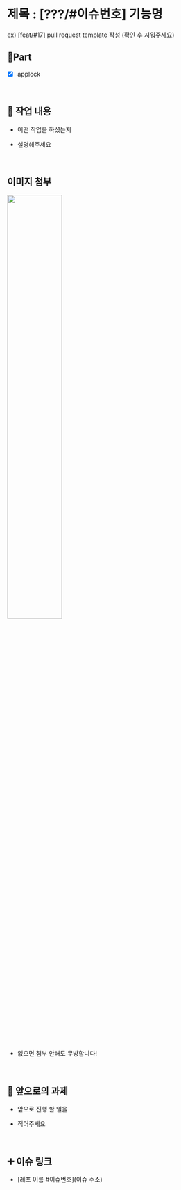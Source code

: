 # 제목 : [???/#이슈번호] 기능명
  ex) [feat/#17] pull request template 작성
  (확인 후 지워주세요)

## 🔘Part

- [x] applock

  <br/>

## 🔎 작업 내용

- 어떤 작업을 하셨는지

- 설명해주세요

  <br/>

## 이미지 첨부

<img src="파일주소" width="50%" height="50%"/>

- 없으면 첨부 안해도 무방합니다!

<br/>

## 🔧 앞으로의 과제

- 앞으로 진행 할 일을

- 적어주세요

  <br/>

## ➕ 이슈 링크

- [레포 이름 #이슈번호](이슈 주소)

<br/>
